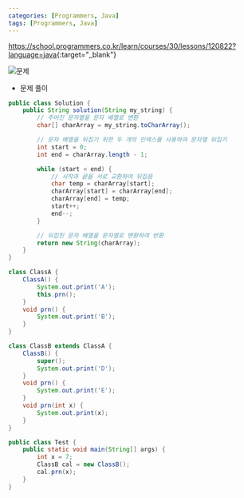 ```yaml
---
categories: [Programmers, Java]
tags: [Programmers, Java] 
---
```


<https://school.programmers.co.kr/learn/courses/30/lessons/120822?language=java>{:target="_blank"}

![문제](/assets/img/programmers/java/%EB%B0%B0%EC%97%B4_%EC%9B%90%EC%86%8C%EC%9D%98_%EA%B8%B8%EC%9D%B4.png)

- 문제 풀이

```java
public class Solution {
    public String solution(String my_string) {
        // 주어진 문자열을 문자 배열로 변환
        char[] charArray = my_string.toCharArray();

        // 문자 배열을 뒤집기 위한 두 개의 인덱스를 사용하여 문자열 뒤집기
        int start = 0;
        int end = charArray.length - 1;

        while (start < end) {
            // 시작과 끝을 서로 교환하여 뒤집음
            char temp = charArray[start];
            charArray[start] = charArray[end];
            charArray[end] = temp;
            start++;
            end--;
        }

        // 뒤집힌 문자 배열을 문자열로 변환하여 반환
        return new String(charArray);
    }
}
```

```java
class ClassA {
    ClassA() {
        System.out.print('A');
        this.prn();
    }
    void prn() {
        System.out.print('B');
    }
}

class ClassB extends ClassA {
    ClassB() {
        super();
        System.out.print('D');
    }
    void prn() {
        System.out.print('E');
    }
    void prn(int x) {
        System.out.print(x);
    }
}

public class Test {
    public static void main(String[] args) {
        int x = 7;
        ClassB cal = new ClassB();
        cal.prn(x);
    }
}

```

